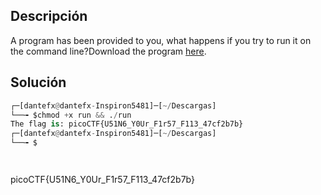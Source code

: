 ## Descripción
A program has been provided to you, what happens if you try to run it on the command line?Download the program [here](https://artifacts.picoctf.net/c/310/run).

## Solución

``` python
┌─[dantefx@dantefx-Inspiron5481]─[~/Descargas]
└──╼ $chmod +x run && ./run
The flag is: picoCTF{U51N6_Y0Ur_F1r57_F113_47cf2b7b}
┌─[dantefx@dantefx-Inspiron5481]─[~/Descargas]
└──╼ $




```
picoCTF{U51N6_Y0Ur_F1r57_F113_47cf2b7b}
